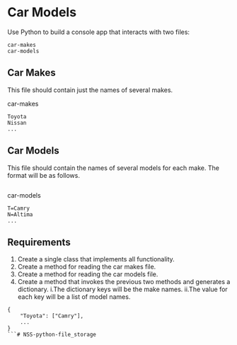 # Car Models

Use Python to build a console app that interacts with two files:
```
car-makes
car-models
```
## Car Makes

This file should contain just the names of several makes.

car-makes
```
Toyota
Nissan
...
```
## Car Models

This file should contain the names of several models for each make. The format will be as follows.

```{first letter of make}={model name}
```

car-models
```
T=Camry
N=Altima
...
```
## Requirements

1. Create a single class that implements all functionality.
2. Create a method for reading the car makes file.
3. Create a method for reading the car models file.
4. Create a method that invokes the previous two methods and generates a dictionary.
    i.The dictionary keys will be the make names.
    ii.The value for each key will be a list of model names.
```
{
    "Toyota": ["Camry"],
    ...
}
```# NSS-python-file_storage
